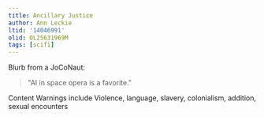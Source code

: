 ```yaml
---
title: Ancillary Justice
author: Ann Leckie
ltid: '14046991'
olid: OL25631969M
tags: [scifi]
---
```


Blurb from a JoCoNaut:

> "AI in space opera is a favorite."

Content Warnings include Violence, language, slavery, colonialism, addition,
sexual encounters
